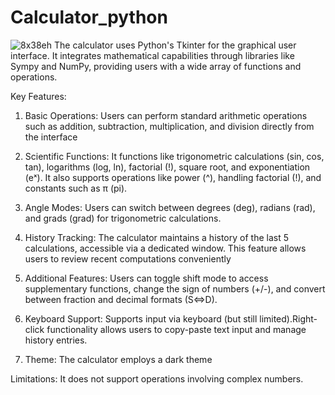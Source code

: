 # Calculator_python

![8x38eh](https://github.com/user-attachments/assets/0074e162-0af0-4c04-a07a-7ba608d553ff)
The calculator uses Python's Tkinter for the graphical user interface. It integrates mathematical capabilities through libraries like Sympy and NumPy, providing users with a wide array of functions and operations.



Key Features:

1. Basic Operations: Users can perform standard arithmetic operations such as addition, subtraction, multiplication, and division directly from the interface

2. Scientific Functions: It functions like trigonometric calculations (sin, cos, tan), logarithms (log, ln), factorial (!), square root, and exponentiation (eˣ). It also supports operations like power (^), handling factorial (!), and constants such as π (pi).

3. Angle Modes: Users can switch between degrees (deg), radians (rad), and grads (grad) for trigonometric calculations.

4. History Tracking: The calculator maintains a history of the last 5 calculations, accessible via a dedicated window. This feature allows users to review recent computations conveniently

5. Additional Features: Users can toggle shift mode to access supplementary functions, change the sign of numbers (+/-), and convert between fraction and decimal formats (S⇔D).

6. Keyboard Support: Supports input via keyboard (but still limited).Right-click functionality allows users to copy-paste text input and manage history entries.

7. Theme: The calculator employs a dark theme

Limitations: It does not support operations involving complex numbers.
